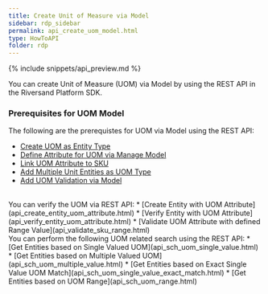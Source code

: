 ```yaml
---
title: Create Unit of Measure via Model
sidebar: rdp_sidebar
permalink: api_create_uom_model.html
type: HowToAPI
folder: rdp
---
```


{% include snippets/api_preview.md %}

You can create Unit of Measure (UOM) via Model by using the REST API in the Riversand Platform SDK.

### Prerequisites for UOM Model
The following are the prerequistes for UOM via Model using the REST API:
* [Create UOM as Entity Type](api_create_uom_entity_type.html)
* [Define Attribute for UOM via Manage Model](api_define_attribute_uom_manage_model.html)
* [Link UOM Attribute to SKU](api_link_uom_type_sku.html)
* [Add Multiple Unit Entities as UOM Type](api_add_multiple_unit_entities_uom_type.html)
* [Add UOM Validation via Model](api_add_uom_validation_model.html)

<br/>
You can verify the UOM via REST API:
* [Create Entity with UOM Attribute](api_create_entity_uom_attribute.html)
* [Verify Entity with UOM Attribute](api_verify_entity_uom_attribute.html)
* [Validate UOM Attribute with defined Range Value](api_validate_sku_range.html)

<br/>
You can perform the following UOM related search using the REST API:
* [Get Entities based on Single Valued UOM](api_sch_uom_single_value.html)
* [Get Entities based on Multiple Valued UOM](api_sch_uom_multiple_value.html)
* [Get Entities based on Exact Single Value UOM Match](api_sch_uom_single_value_exact_match.html)
* [Get Entities based on UOM Range](api_sch_uom_range.html)